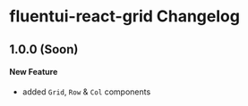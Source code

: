 # fluentui-react-grid Changelog

## 1.0.0 (Soon)

#### New Feature

- added `Grid`, `Row` & `Col` components
